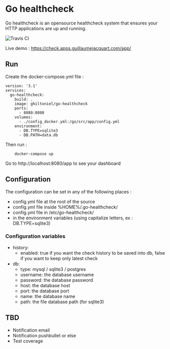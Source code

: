 # Go healthcheck
Go healthcheck is an opensource healthcheck system that ensures your HTTP applications are up and running.

![Travis CI](https://travis-ci.org/guillaumejacquart/go-healthcheck.svg?branch=master)

Live demo : https://check.apps.guillaumejacquart.com/app/

## Run
Create the docker-compose.yml file :

```
version: '3.1'
services:
  go-healthcheck:
    build: .
    image: ghiltoniel/go-healthcheck
    ports:
      - 8080:8080
    volumes:
      - ./config_docker.yml:/go/src/app/config.yml      
    environment:
      - DB.TYPE=sqlite3
      - DB.PATH=data.db
```

Then run :
```
    docker-compose up
```

Go to http://localhost:8080/app to see your dashboard

## Configuration
The configuration can be set in any of the following places :
- config.yml file at the root of the source
- config.yml file inside %HOME%/.go-healthcheck/
- config.yml file in /etc/go-healthcheck/
- in the environment variables (using capitalize letters, ex : DB.TYPE=sqlite3)

### Configuration variables
- history:
  - enabled: true if you want the check history to be saved into db, false if you want to keep only latest check
- db:
  - type: mysql / sqlite3 / postgres
  - username: the database username
  - password: the database password
  - host: the database host
  - port: the database port
  - name: the database name
  - path: the file database path (for sqlite3)

## TBD

- Notification email
- Notification pushbullet or else
- Test coverage
